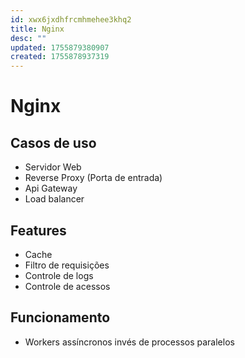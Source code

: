 ```yaml
---
id: xwx6jxdhfrcmhmehee3khq2
title: Nginx
desc: ""
updated: 1755879380907
created: 1755878937319
---
```


# Nginx

## Casos de uso

- Servidor Web
- Reverse Proxy (Porta de entrada)
- Api Gateway
- Load balancer

## Features

- Cache
- Filtro de requisições
- Controle de logs
- Controle de acessos

## Funcionamento

- Workers assíncronos invés de processos paralelos
